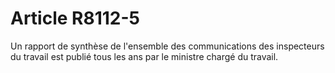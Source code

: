 # Article R8112-5

  
Un rapport de synthèse de l'ensemble des communications des inspecteurs du travail est publié tous les ans par le ministre chargé du travail.